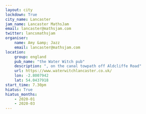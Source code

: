 ```yaml
---
layout: city                                           
lockdown: True
city_name: Lancaster                                                                
jam_name: Lancaster MathsJam
email: lancaster@mathsjam.com
twitter: lancsmathsjam
organiser:
    name: Amy &amp; Jazz
    email: lancaster@mathsjam.com
location:
    group: england
    pub_name: "the Water Witch pub"
    description: ", on the canal towpath off Aldcliffe Road"
    url: https://www.waterwitchlancaster.co.uk/
    lon: -2.8007942
    lat: 54.0437918
start_time: 7.30pm
hiatus: True
hiatus_months:
    - 2020-01
    - 2020-03
---
```

